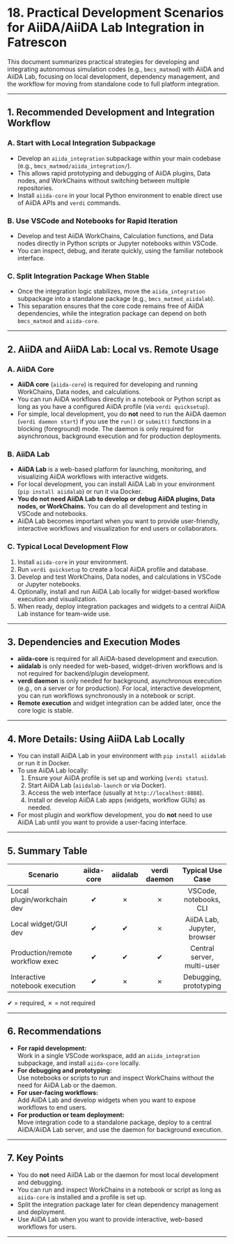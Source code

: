 # 18. Practical Development Scenarios for AiiDA/AiiDA Lab Integration in Fatrescon

This document summarizes practical strategies for developing and integrating autonomous simulation codes (e.g., `bmcs_matmod`) with AiiDA and AiiDA Lab, focusing on local development, dependency management, and the workflow for moving from standalone code to full platform integration.

---

## 1. Recommended Development and Integration Workflow

### A. Start with Local Integration Subpackage

- Develop an `aiida_integration` subpackage within your main codebase (e.g., `bmcs_matmod/aiida_integration/`).
- This allows rapid prototyping and debugging of AiiDA plugins, Data nodes, and WorkChains without switching between multiple repositories.
- Install `aiida-core` in your local Python environment to enable direct use of AiiDA APIs and `verdi` commands.

### B. Use VSCode and Notebooks for Rapid Iteration

- Develop and test AiiDA WorkChains, Calculation functions, and Data nodes directly in Python scripts or Jupyter notebooks within VSCode.
- You can inspect, debug, and iterate quickly, using the familiar notebook interface.

### C. Split Integration Package When Stable

- Once the integration logic stabilizes, move the `aiida_integration` subpackage into a standalone package (e.g., `bmcs_matmod_aiidalab`).
- This separation ensures that the core code remains free of AiiDA dependencies, while the integration package can depend on both `bmcs_matmod` and `aiida-core`.

---

## 2. AiiDA and AiiDA Lab: Local vs. Remote Usage

### A. AiiDA Core

- **AiiDA core** (`aiida-core`) is required for developing and running WorkChains, Data nodes, and calculations.
- You can run AiiDA workflows directly in a notebook or Python script as long as you have a configured AiiDA profile (via `verdi quicksetup`).
- For simple, local development, you do **not** need to run the AiiDA daemon (`verdi daemon start`) if you use the `run()` or `submit()` functions in a blocking (foreground) mode. The daemon is only required for asynchronous, background execution and for production deployments.

### B. AiiDA Lab

- **AiiDA Lab** is a web-based platform for launching, monitoring, and visualizing AiiDA workflows with interactive widgets.
- For local development, you can install AiiDA Lab in your environment (`pip install aiidalab`) or run it via Docker.
- **You do not need AiiDA Lab to develop or debug AiiDA plugins, Data nodes, or WorkChains.** You can do all development and testing in VSCode and notebooks.
- AiiDA Lab becomes important when you want to provide user-friendly, interactive workflows and visualization for end users or collaborators.

### C. Typical Local Development Flow

1. Install `aiida-core` in your environment.
2. Run `verdi quicksetup` to create a local AiiDA profile and database.
3. Develop and test WorkChains, Data nodes, and calculations in VSCode or Jupyter notebooks.
4. Optionally, install and run AiiDA Lab locally for widget-based workflow execution and visualization.
5. When ready, deploy integration packages and widgets to a central AiiDA Lab instance for team-wide use.

---

## 3. Dependencies and Execution Modes

- **aiida-core** is required for all AiiDA-based development and execution.
- **aiidalab** is only needed for web-based, widget-driven workflows and is not required for backend/plugin development.
- **verdi daemon** is only needed for background, asynchronous execution (e.g., on a server or for production). For local, interactive development, you can run workflows synchronously in a notebook or script.
- **Remote execution** and widget integration can be added later, once the core logic is stable.

---

## 4. More Details: Using AiiDA Lab Locally

- You can install AiiDA Lab in your environment with `pip install aiidalab` or run it in Docker.
- To use AiiDA Lab locally:
  1. Ensure your AiiDA profile is set up and working (`verdi status`).
  2. Start AiiDA Lab (`aiidalab-launch` or via Docker).
  3. Access the web interface (usually at `http://localhost:8888`).
  4. Install or develop AiiDA Lab apps (widgets, workflow GUIs) as needed.
- For most plugin and workflow development, you do **not** need to use AiiDA Lab until you want to provide a user-facing interface.

---

## 5. Summary Table

| Scenario                        | aiida-core | aiidalab | verdi daemon | Typical Use Case                |
|----------------------------------|:----------:|:--------:|:------------:|:-------------------------------:|
| Local plugin/workchain dev       |    ✔       |    ✗     |      ✗       | VSCode, notebooks, CLI          |
| Local widget/GUI dev             |    ✔       |    ✔     |      ✗       | AiiDA Lab, Jupyter, browser     |
| Production/remote workflow exec  |    ✔       |    ✔     |      ✔       | Central server, multi-user      |
| Interactive notebook execution   |    ✔       |    ✗     |      ✗       | Debugging, prototyping          |

✔ = required, ✗ = not required

---

## 6. Recommendations

- **For rapid development:**  
  Work in a single VSCode workspace, add an `aiida_integration` subpackage, and install `aiida-core` locally.
- **For debugging and prototyping:**  
  Use notebooks or scripts to run and inspect WorkChains without the need for AiiDA Lab or the daemon.
- **For user-facing workflows:**  
  Add AiiDA Lab and develop widgets when you want to expose workflows to end users.
- **For production or team deployment:**  
  Move integration code to a standalone package, deploy to a central AiiDA/AiiDA Lab server, and use the daemon for background execution.

---

## 7. Key Points

- You do **not** need AiiDA Lab or the daemon for most local development and debugging.
- You can run and inspect WorkChains in a notebook or script as long as `aiida-core` is installed and a profile is set up.
- Split the integration package later for clean dependency management and deployment.
- Use AiiDA Lab when you want to provide interactive, web-based workflows for users.

---

